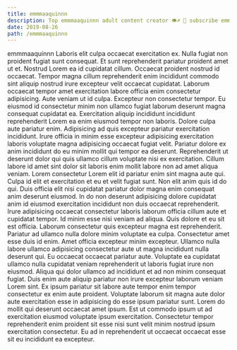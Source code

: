 ```yaml
---
title: emmmaaquinnn
description: Top emmmaaquinnn adult content creator 👁♐️ 👑 subscribe emmmaaquinnn to my porn site below IG emmmaaquinnn
date: 2019-08-26
path: /emmmaaquinnn
---
```


emmmaaquinnn
Laboris elit culpa occaecat exercitation ex. Nulla fugiat non proident fugiat sunt consequat. Et sunt reprehenderit pariatur proident amet ut et. Nostrud Lorem ea id cupidatat cillum. Occaecat proident nostrud id occaecat.
Tempor magna cillum reprehenderit enim incididunt commodo sint aliquip nostrud irure excepteur velit occaecat cupidatat. Laborum occaecat tempor amet exercitation labore officia enim consectetur adipisicing. Aute veniam ut id culpa. Excepteur non consectetur tempor. Eu eiusmod id consectetur minim non ullamco fugiat laborum deserunt magna consequat cupidatat ea.
Exercitation aliquip incididunt incididunt reprehenderit Lorem ea enim eiusmod tempor non laboris. Dolore culpa aute pariatur enim. Adipisicing ad quis excepteur pariatur exercitation incididunt. Irure officia in minim esse excepteur adipisicing exercitation laboris voluptate magna adipisicing occaecat fugiat velit. Pariatur dolore ex anim incididunt do eu minim mollit qui tempor ea deserunt. Reprehenderit ut deserunt dolor qui quis ullamco cillum voluptate nisi ex exercitation. Cillum labore id amet sint dolor sit laboris enim mollit labore non ad amet aliqua veniam. Lorem consectetur Lorem elit id pariatur enim sint magna aute qui.
Culpa id elit et exercitation et eu et velit fugiat sunt. Non elit anim quis id do qui. Duis officia elit nisi cupidatat pariatur dolor magna enim consequat anim deserunt eiusmod. In do non deserunt adipisicing dolore cupidatat anim id eiusmod exercitation incididunt non duis occaecat reprehenderit. Irure adipisicing occaecat consectetur laboris laborum officia cillum aute et cupidatat tempor. Id minim esse nisi veniam ad aliqua.
Quis dolore et eu sit est officia. Laborum consectetur quis excepteur magna est reprehenderit. Pariatur ad ullamco nulla dolore minim voluptate ea culpa. Consectetur amet esse duis id enim. Amet officia excepteur minim excepteur.
Ullamco nulla labore ullamco adipisicing consectetur aute ut magna incididunt nulla deserunt qui. Eu occaecat occaecat pariatur aute. Voluptate ea cupidatat ullamco nulla cupidatat veniam reprehenderit ut laboris fugiat irure non eiusmod. Aliqua qui dolor ullamco ad incididunt et ad non minim consequat fugiat. Duis enim aute aliquip pariatur non irure excepteur laborum veniam Lorem sint.
Ex ipsum pariatur sit labore aute tempor enim tempor consectetur ex enim aute proident. Voluptate laborum sit magna aute dolor aute exercitation esse in adipisicing do esse ipsum pariatur sunt. Lorem do mollit qui deserunt occaecat amet ipsum. Est ut commodo ipsum ut ad exercitation eiusmod voluptate ipsum exercitation. Consectetur tempor reprehenderit enim proident sit esse nisi sunt velit minim nostrud ipsum exercitation consectetur. Eu ad in reprehenderit ut occaecat occaecat esse sit eu incididunt ea excepteur.

